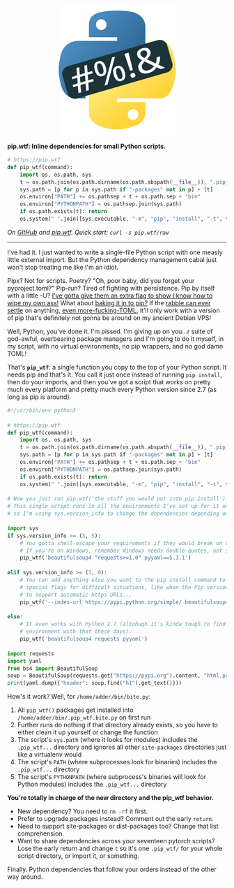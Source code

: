 <center><img src="/favicon.png"></center>

**pip.wtf: Inline dependencies for small Python scripts.**

<!-- MARKDOWN-AUTO-DOCS:START (CODE:src=./pip_wtf.py&lines=3-11) -->
<!-- The below code snippet is automatically added from ./pip_wtf.py -->
```py
# https://pip.wtf
def pip_wtf(command):
    import os, os.path, sys
    t = os.path.join(os.path.dirname(os.path.abspath(__file__)), ".pip_wtf." + os.path.basename(__file__))
    sys.path = [p for p in sys.path if "-packages" not in p] + [t]
    os.environ["PATH"] += os.pathsep + t + os.path.sep + "bin"
    os.environ["PYTHONPATH"] = os.pathsep.join(sys.path)
    if os.path.exists(t): return
    os.system(" ".join([sys.executable, "-m", "pip", "install", "-t", t, command]))
```
<!-- MARKDOWN-AUTO-DOCS:END -->

*On [GitHub](https://github.com/sabslikesobs/pip.wtf) and [pip.wtf](https://pip.wtf). Quick start: `curl -s pip.wtf/raw`*

* * *

I've had it. I just wanted to write a single-file Python script with one measly little external import. But the Python dependency management cabal just won't stop treating me like I'm an idiot.

Pipx? Not for scripts. Poetry? "Oh, poor baby, did you forget your pyproject.toml?" Pip-run? Tired of fighting with persistence. Pip by itself with a little -U? [I've gotta give them an extra flag to show I know how to wipe my own ass!](https://peps.python.org/pep-0668/) What about [baking it in to pip?](https://peps.python.org/pep-0722/) If the [rabble can ever settle](https://discuss.python.org/t/pep-722-dependency-specification-for-single-file-scripts/29905) on anything, [even more-fucking-TOML](https://peps.python.org/pep-0723), it'll only work with a version of pip that's definitely not gonna be around on my ancient Debian VPS!

Well, Python, you've done it. I'm pissed. I'm giving up on you...r suite of
god-awful, overbearing package managers and I'm going to do it myself, in my
script, with no virtual environments, no pip wrappers, and no god damn
TOML!

That's **`pip_wtf`**: a single function you copy to the top of your Python
script. It needs pip and that's it. You call it just once instead of running
`pip install`, then do your imports, and then you've got a script that works on
pretty much every platform and pretty much every Python version since 2.7 (as
long as pip is around).

<!-- MARKDOWN-AUTO-DOCS:START (CODE:src=./pip_wtf.py) -->
<!-- The below code snippet is automatically added from ./pip_wtf.py -->
```py
#!/usr/bin/env python3

# https://pip.wtf
def pip_wtf(command):
    import os, os.path, sys
    t = os.path.join(os.path.dirname(os.path.abspath(__file__)), ".pip_wtf." + os.path.basename(__file__))
    sys.path = [p for p in sys.path if "-packages" not in p] + [t]
    os.environ["PATH"] += os.pathsep + t + os.path.sep + "bin"
    os.environ["PYTHONPATH"] = os.pathsep.join(sys.path)
    if os.path.exists(t): return
    os.system(" ".join([sys.executable, "-m", "pip", "install", "-t", t, command]))

# Now you just run pip_wtf('the stuff you would put into pip install').
# This single script runs in all the environments I've set up for it on GitHub Actions,
# so I'm using sys.version_info to change the dependencies depending on the Python version.

import sys
if sys.version_info >= (3, 5):
    # You gotta shell-escape your requirements if they would break on the terminal.
    # If you're on Windows, remember Windows needs double-quotes, not single.
    pip_wtf('beautifulsoup4 "requests>=1.0" pyyaml==5.3.1')

elif sys.version_info >= (3, 0):
    # You can add anything else you want to the pip install command to help add
    # special flags for difficult situations, like when the Pip version is too old
    # to support automatic https URLs...
    pip_wtf('--index-url https://pypi.python.org/simple/ beautifulsoup4==4.2.1 requests==2.13.0 pyyaml==3.10 urllib3==2.0.5')

else:
    # It even works with Python 2.7 (altohugh it's kinda tough to find an
    # environment with that these days).
    pip_wtf('beautifulsoup4 requests pyyaml')

import requests
import yaml
from bs4 import BeautifulSoup
soup = BeautifulSoup(requests.get("https://pypi.org").content, "html.parser")
print(yaml.dump({"header": soup.find("h1").get_text()}))
```
<!-- MARKDOWN-AUTO-DOCS:END -->

How's it work? Well, for `/home/adder/bin/bite.py`:

1. All `pip_wtf()` packages get installed into `/home/adder/bin/.pip_wtf.bite.py` on first run
2. Further runs do nothing if that directory already exists, so you have to either clean it up yourself or change the function
3. The script's `sys.path` (where it looks for modules) includes the `.pip_wtf...` directory and ignores all other `site-packages` directories just like a virtualenv would
4. The script's `PATH` (where subprocesses look for binaries) includes the `.pip_wtf...` directory
5. The script's `PYTHONPATH` (where subprocess's binaries will look for Python modules) includes the `.pip_wtf...` directory

**You're totally in charge of the new directory and the pip_wtf behavior.**

- New dependency? You need to `rm -rf` it first.
- Prefer to upgrade packages instead? Comment out the early `return`.
- Need to support site-packages or dist-packages too? Change that list comprehension.
- Want to share dependencies across your seventeen pytorch scripts? Lose the early return and change `t` so it's one `.pip_wtf/` for your whole script directory, or import it, or something.

Finally. Python dependencies that follow your orders instead of the other way around.
